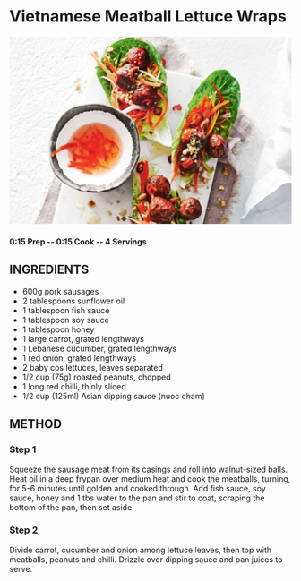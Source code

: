 # Vietnamese Meatball Lettuce Wraps
![](https://raw.githubusercontent.com/fuzzwah/recipes/master/pics/Vietnamese_meatball_lettuce_wraps.jpg)
#### 0:15 Prep -- 0:15 Cook -- 4 Servings
## INGREDIENTS
* 600g pork sausages
* 2 tablespoons sunflower oil
* 1 tablespoon fish sauce
* 1 tablespoon soy sauce
* 1 tablespoon honey
* 1 large carrot, grated lengthways
* 1 Lebanese cucumber, grated lengthways
* 1 red onion, grated lengthways
* 2 baby cos lettuces, leaves separated
* 1/2 cup (75g) roasted peanuts, chopped
* 1 long red chilli, thinly sliced
* 1/2 cup (125ml) Asian dipping sauce (nuoc cham)
## METHOD
### Step 1
Squeeze the sausage meat from its casings and roll into walnut-sized balls. Heat oil in a deep frypan over medium heat and cook the meatballs, turning, for 5-6 minutes until golden and cooked through. Add fish sauce, soy sauce, honey and 1 tbs water to the pan and stir to coat, scraping the bottom of the pan, then set aside.
### Step 2
Divide carrot, cucumber and onion among lettuce leaves, then top with meatballs, peanuts and chilli. Drizzle over dipping sauce and pan juices to serve.
